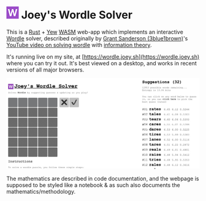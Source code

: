 # ![W](static/favicon.png) Joey's Wordle Solver

This is a [Rust](https://rust-lang.org) + [Yew](https://yew.rs/) [WASM](https://webassembly.org/) 
web-app which implements an interactive [Wordle](https://www.nytimes.com/games/wordle/index.html)
solver, described originally by [Grant Sanderson (3blue1brown)](https://www.youtube.com/c/3blue1brown)'s 
[YouTube video on solving wordle](https://youtu.be/v68zYyaEmEA) with 
[information theory](https://en.wikipedia.org/wiki/Information_theory).

It's running live on my site, at [https://wordle.joey.sh](https://wordle.joey.sh) where you can
try it out. It's best viewed on a desktop, and works in recent versions of all major browsers.

![screencap](./doc/screencap_wordle_site.jpg)

The mathematics are described in code documentation, and the webpage is supposed to be styled like
a notebook & as such also documents the mathematics/methodology.
